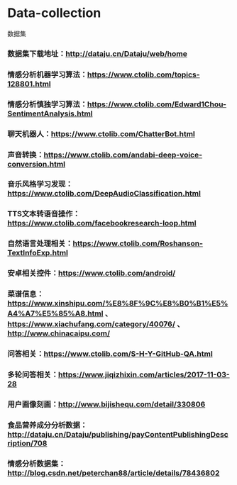 # Data-collection
数据集
### 数据集下载地址：http://dataju.cn/Dataju/web/home
### 情感分析机器学习算法：https://www.ctolib.com/topics-128801.html
### 情感分析慎独学习算法：https://www.ctolib.com/Edward1Chou-SentimentAnalysis.html
### 聊天机器人：https://www.ctolib.com/ChatterBot.html
### 声音转换：https://www.ctolib.com/andabi-deep-voice-conversion.html
### 音乐风格学习发现：https://www.ctolib.com/DeepAudioClassification.html
### TTS文本转语音操作：https://www.ctolib.com/facebookresearch-loop.html
### 自然语言处理相关：https://www.ctolib.com/Roshanson-TextInfoExp.html

### 安卓相关控件：https://www.ctolib.com/android/

### 菜谱信息：https://www.xinshipu.com/%E8%8F%9C%E8%B0%B1%E5%A4%A7%E5%85%A8.html 、https://www.xiachufang.com/category/40076/ 、 http://www.chinacaipu.com/

### 问答相关：https://www.ctolib.com/S-H-Y-GitHub-QA.html

### 多轮问答相关：https://www.jiqizhixin.com/articles/2017-11-03-28

### 用户画像刻画：http://www.bijishequ.com/detail/330806

### 食品营养成分分析数据：http://dataju.cn/Dataju/publishing/payContentPublishingDescription/708

### 情感分析数据集：http://blog.csdn.net/peterchan88/article/details/78436802
